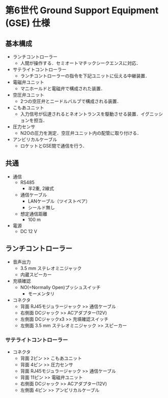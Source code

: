 # 第6世代 Ground Support Equipment (GSE) 仕様

## 基本構成
- ランチコントローラー
  - 人間が操作する．セミオートマチックシークエンスに対応．
- サテライトコントローラー
  - ランチコントローラーの指令を下記ユニットに伝える中継装置．
- 電磁弁ユニット
  - マニホールドと電磁弁で構成された装置．
- 空圧弁ユニット
  - 2つの空圧弁とニードルバルブで構成される装置．
- こもあユニット
  - 入力信号が伝達されるとネオントランスを駆動させる装置．イグニッションを担当．
- 圧力センサ
  - N2Oの圧力を測定．空圧弁ユニット内の配管に取り付ける．
- アンビリカルケーブル
  - ロケットとGSE間で通信を行う．

## 共通
- 通信
  - RS485
    - 半2重, 2線式
  - 通信ケーブル
    - LANケーブル（ツイストペア）
    - シールド無し
  - 想定通信距離
    - 100 m
- 電源
  - DC 12 V

## ランチコントローラー
- 音声出力
  - 3.5 mm ステレオミニジャック
  - 内蔵スピーカー
- 充填確認
  - NO(=Normally Open)プッシュスイッチ
    - モーメンタリ
- コネクタ
  - 背面 RJ45モジュラージャック >> 通信ケーブル
  - 右側面 DCジャック >> ACアダプター(12V)
  - 左側面 DCジャックx3 >> 充填確認スイッチ
  - 左側面 3.5 mm ステレオミニジャック >> スピーカー

### サテライトコントローラー
- コネクタ
  - 背面 2ピン >> こもあユニット
  - 背面 4ピン >> 圧力センサ
  - 背面 RJ45モジュラージャック >> 通信ケーブル
  - 背面 11ピン >> 電磁弁ユニット
  - 右側面 DCジャック >> ACアダプター(12V)
  - 左側面 4ピン >> アンビリカルケーブル